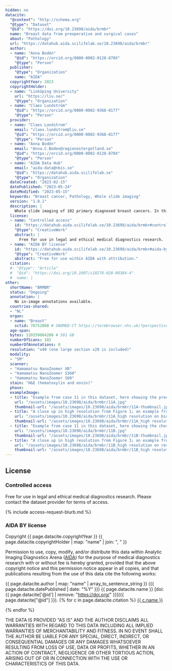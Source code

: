 ```yaml
---
hidden: no
datacite:
  "@context": "http://schema.org"
  "@type": "Dataset"
  "@id": "https://doi.org/10.23698/aida/brmbr"
  name: "Breast data from preoperative and surgical cases"
  about: "Pathology"
  url: "https://datahub.aida.scilifelab.se/10.23698/aida/brmbr"
  author:
  - name: "Anna Bodén"
    "@id": "https://orcid.org/0000-0002-0128-870X"
    "@type": "Person"
  publisher:
    "@type": "Organization"
    name: "AIDA"
  copyrightYear: 2023
  copyrightHolder:
  - name: "Linköping University"
    url: "https://liu.se/"
    "@type": "Organization"
  - name: "Claes Lundström"
    "@id": "https://orcid.org/0000-0002-9368-0177"
    "@type": "Person"
  provider:
  - name: "Claes Lundstrom"
    email: "claes.lundstrom@liu.se"
    "@id": "https://orcid.org/0000-0002-9368-0177"
    "@type": "Person"
  - name: "Anna Bodén"
    email: "Anna.C.Boden@regionostergotland.se"
    "@id": "https://orcid.org/0000-0002-0128-870X"
    "@type": "Person"
  - name: "AIDA Data Hub"
    email: "aida-data@nbis.se"
    "@id": "https://datahub.aida.scilifelab.se"
    "@type": "Organization"
  dateCreated: "2023-02-15"
  datePublished: "2023-05-24"
  dateModified: "2023-05-15"
  keywords: "Breast cancer, Pathology, Whole slide imaging"
  version: "1.0.1"
  description: |
    Whole slide imaging of 102 primary diagnosed breast cancers. In this dataset one representative image from the preoperative biopsy have been manually selected and matched with one image representative from the surgically removed invasive tumour. Both biopsy and whole section are presented as one case and contain 2 HE stained slides per case. The section from the surgical resection is from one piece as default, biopsies may vary from 1-3 per slide. Breastcancer cases were consecutively selected from the laboratory information system based on diagnosis including only Invasive breast cancer (NST) and Invasive lobular carcinoma (ILC). Each slide has been evaluated in clinic by at least one senior consultant in breast pathology and controlled before extraction to this dataset by an additional independent senior breast pathologist. No neoadjuvant cases included. No male breast cancers included. The cases are anonymised and exported from the digital archive at the Department of Clinical Pathology in Linköping, Region Östergötland.   
  license:
  - name: "Controlled access"
    id: "https://datahub.aida.scilifelab.se/10.23698/aida/brmbr#controlled-access"
    "@type": "CreativeWork"
    abstract: |
      Free for use in legal and ethical medical diagnostics research.
  - name: "AIDA BY license"
    id: "https://datahub.aida.scilifelab.se/10.23698/aida/brmbr#aida-by-license"
    "@type": "CreativeWork"
    abstract: "Free for use within AIDA with attribution."
  citation:
  #- "@type": "Article"
  #  "@id": "https://doi.org/10.1007/s10278-020-00384-4"
  #  name: |
other:
  shortName: "BRMBR"
  status: "Ongoing"
  annotation: |
    No in-image annotations available.
  countries-shared:
  - "NL"
  organ:
  - name: "Breast"
    sctid: 76752008 # SNOMED-CT https://termbrowser.nhs.uk/?perspective=full&conceptId1=%s
  age-span:
  bytes: 120259084288 # 501 GB
  numberOfScans: 102
  numberOfAnnotations: 0
  resolution: "x40 (one large section x20 is included)"
  modality:
  - "SM"
  scanner:
  - "Hamamatsu NanoZoomer XR"
  - "Hamamatsu NanoZoomer S360"
  - "Hamamatsu NanoZoomer S60"
  stain: "H&E (hematoxylin and eosin)"
  phase:
  exampleImage:
  - title: "Example from case 11 in this dataset, here showing the preoperative sample (biopsy) in low resolution, that is paired on case level with an image from the surgical specimen from the aligned breastcancer."
    url: "/assets/images/10.23698/aida/brmbr/11A.jpg"
    thumbnail-url: "/assets/images/10.23698/aida/brmbr/11A-thumbnail.jpg"
  - title: "A close up in high resolution from Figure 1; an example from case 11 in this dataset, here showing an area of interest for atypia and mitosis from the preoperative sample (biopsy)."
    url: "/assets/images/10.23698/aida/brmbr/11A_high resolution on biopsy.jpg"
    thumbnail-url: "/assets/images/10.23698/aida/brmbr/11A_high resolution on biopsy-thumbnail.jpg"
  - title: "Example from case 11 in this dataset, here showing the chosen image from the surgical sample (excision) in low resolution, that is paired on case level with an image of the preoperative biopsy from the same breastcancer"
    url: "/assets/images/10.23698/aida/brmbr/11B.jpg"
    thumbnail-url: "/assets/images/10.23698/aida/brmbr/11B-thumbnail.jpg"
  - title: "A close up in high resolution from Figure 3; an example from case 11 in this dataset, here showing an area of interest for atypia and mitosis from the preoperative sample (biopsy)."
    url: "/assets/images/10.23698/aida/brmbr/11B_high resolution on resection slide.jpg"
    thumbnail-url: "/assets/images/10.23698/aida/brmbr/11B_high resolution on resection slide-thumbnail.jpg"
---
```

## License
### Controlled access
Free for use in legal and ethical medical diagnostics research.
Please contact the dataset provider for terms of access.

{% include access-request-blurb.md %}

### AIDA BY license
Copyright
{{ page.datacite.copyrightYear }}
{{ page.datacite.copyrightHolder | map: "name" |  join: ", " }}

Permission to use, copy, modify, and/or distribute this data within Analytic
Imaging Diagnostics Arena ([AIDA](https://medtech4health.se/aida)) for the
purpose of medical diagnostics research with or without fee is hereby granted,
provided that the above copyright notice and this permission notice appear in
all copies, and that publications resulting from the use of this data cite the
following works:

{{ page.datacite.author | map: "name" | array_to_sentence_string }}
({{ page.datacite.datePublished | date: "%Y" }})
{{ page.datacite.name }}
[doi:{{ page.datacite['@id'] | remove: "https://doi.org/" }}]({{ page.datacite["@id"] }}).
{% for c in page.datacite.citation %}
  [{{ c.name }}]({{c["@id"]}})

{% endfor %}

THE DATA IS PROVIDED "AS IS" AND THE AUTHOR DISCLAIMS ALL WARRANTIES WITH REGARD
TO THIS DATA INCLUDING ALL IMPLIED WARRANTIES OF MERCHANTABILITY AND FITNESS. IN
NO EVENT SHALL THE AUTHOR BE LIABLE FOR ANY SPECIAL, DIRECT, INDIRECT, OR
CONSEQUENTIAL DAMAGES OR ANY DAMAGES WHATSOEVER RESULTING FROM LOSS OF USE, DATA
OR PROFITS, WHETHER IN AN ACTION OF CONTRACT, NEGLIGENCE OR OTHER TORTIOUS
ACTION, ARISING OUT OF OR IN CONNECTION WITH THE USE OR CHARACTERISTICS OF THIS
DATA.
